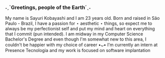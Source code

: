 ### ˗ˏˋGreetings, people of the Earth´ˎ˗

  My name is Sayuri Kobayashi and I am 23 years old. Born and raised in São Paulo - Brazil, I have a passion for ⋆ aesthetic ⋆ things, so expect me to always be my perfectionist self and put my mind and heart on everything that I commit (pun intended).
  I am midway in my Computer Science Bachelor's Degree and even though I'm somewhat new to this area, I couldn't be happier with my choice of career •ᴗ•
  I'm currently an intern at Presence Tecnologia and my work is focused on software implantation 


<!--
**sayxkt/sayxkt** is a ✨ _special_ ✨ repository because its `README.md` (this file) appears on your GitHub profile.

Here are some ideas to get you started:

- 🔭 I’m currently working on ...
- 🌱 I’m currently learning ...
- 👯 I’m looking to collaborate on ...
- 🤔 I’m looking for help with ...
- 💬 Ask me about ...
- 📫 How to reach me: ...
- 😄 Pronouns: ...
- ⚡ Fun fact: ...
-->
